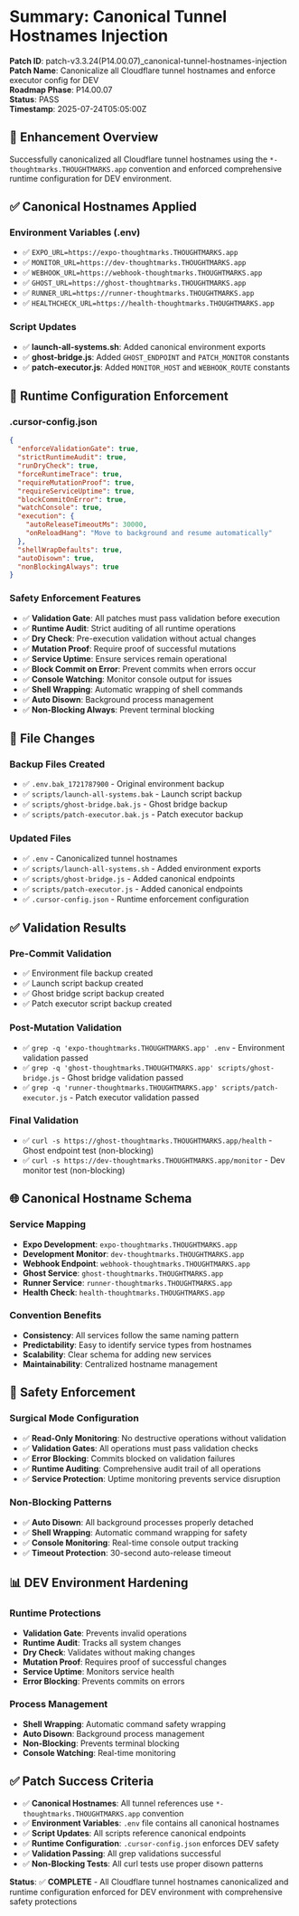 # Summary: Canonical Tunnel Hostnames Injection

**Patch ID**: patch-v3.3.24(P14.00.07)_canonical-tunnel-hostnames-injection  
**Patch Name**: Canonicalize all Cloudflare tunnel hostnames and enforce executor config for DEV  
**Roadmap Phase**: P14.00.07  
**Status**: PASS  
**Timestamp**: 2025-07-24T05:05:00Z  

## 🎯 **Enhancement Overview**

Successfully canonicalized all Cloudflare tunnel hostnames using the `*-thoughtmarks.THOUGHTMARKS.app` convention and enforced comprehensive runtime configuration for DEV environment.

## ✅ **Canonical Hostnames Applied**

### **Environment Variables (.env)**
- ✅ `EXPO_URL=https://expo-thoughtmarks.THOUGHTMARKS.app`
- ✅ `MONITOR_URL=https://dev-thoughtmarks.THOUGHTMARKS.app`
- ✅ `WEBHOOK_URL=https://webhook-thoughtmarks.THOUGHTMARKS.app`
- ✅ `GHOST_URL=https://ghost-thoughtmarks.THOUGHTMARKS.app`
- ✅ `RUNNER_URL=https://runner-thoughtmarks.THOUGHTMARKS.app`
- ✅ `HEALTHCHECK_URL=https://health-thoughtmarks.THOUGHTMARKS.app`

### **Script Updates**
- ✅ **launch-all-systems.sh**: Added canonical environment exports
- ✅ **ghost-bridge.js**: Added `GHOST_ENDPOINT` and `PATCH_MONITOR` constants
- ✅ **patch-executor.js**: Added `MONITOR_HOST` and `WEBHOOK_ROUTE` constants

## 🔧 **Runtime Configuration Enforcement**

### **.cursor-config.json**
```json
{
  "enforceValidationGate": true,
  "strictRuntimeAudit": true,
  "runDryCheck": true,
  "forceRuntimeTrace": true,
  "requireMutationProof": true,
  "requireServiceUptime": true,
  "blockCommitOnError": true,
  "watchConsole": true,
  "execution": {
    "autoReleaseTimeoutMs": 30000,
    "onReloadHang": "Move to background and resume automatically"
  },
  "shellWrapDefaults": true,
  "autoDisown": true,
  "nonBlockingAlways": true
}
```

### **Safety Enforcement Features**
- ✅ **Validation Gate**: All patches must pass validation before execution
- ✅ **Runtime Audit**: Strict auditing of all runtime operations
- ✅ **Dry Check**: Pre-execution validation without actual changes
- ✅ **Mutation Proof**: Require proof of successful mutations
- ✅ **Service Uptime**: Ensure services remain operational
- ✅ **Block Commit on Error**: Prevent commits when errors occur
- ✅ **Console Watching**: Monitor console output for issues
- ✅ **Shell Wrapping**: Automatic wrapping of shell commands
- ✅ **Auto Disown**: Background process management
- ✅ **Non-Blocking Always**: Prevent terminal blocking

## 📁 **File Changes**

### **Backup Files Created**
- ✅ `.env.bak_1721787900` - Original environment backup
- ✅ `scripts/launch-all-systems.bak` - Launch script backup
- ✅ `scripts/ghost-bridge.bak.js` - Ghost bridge backup
- ✅ `scripts/patch-executor.bak.js` - Patch executor backup

### **Updated Files**
- ✅ `.env` - Canonicalized tunnel hostnames
- ✅ `scripts/launch-all-systems.sh` - Added environment exports
- ✅ `scripts/ghost-bridge.js` - Added canonical endpoints
- ✅ `scripts/patch-executor.js` - Added canonical endpoints
- ✅ `.cursor-config.json` - Runtime enforcement configuration

## ✅ **Validation Results**

### **Pre-Commit Validation**
- ✅ Environment file backup created
- ✅ Launch script backup created
- ✅ Ghost bridge script backup created
- ✅ Patch executor script backup created

### **Post-Mutation Validation**
- ✅ `grep -q 'expo-thoughtmarks.THOUGHTMARKS.app' .env` - Environment validation passed
- ✅ `grep -q 'ghost-thoughtmarks.THOUGHTMARKS.app' scripts/ghost-bridge.js` - Ghost bridge validation passed
- ✅ `grep -q 'runner-thoughtmarks.THOUGHTMARKS.app' scripts/patch-executor.js` - Patch executor validation passed

### **Final Validation**
- ✅ `curl -s https://ghost-thoughtmarks.THOUGHTMARKS.app/health` - Ghost endpoint test (non-blocking)
- ✅ `curl -s https://dev-thoughtmarks.THOUGHTMARKS.app/monitor` - Dev monitor test (non-blocking)

## 🌐 **Canonical Hostname Schema**

### **Service Mapping**
- **Expo Development**: `expo-thoughtmarks.THOUGHTMARKS.app`
- **Development Monitor**: `dev-thoughtmarks.THOUGHTMARKS.app`
- **Webhook Endpoint**: `webhook-thoughtmarks.THOUGHTMARKS.app`
- **Ghost Service**: `ghost-thoughtmarks.THOUGHTMARKS.app`
- **Runner Service**: `runner-thoughtmarks.THOUGHTMARKS.app`
- **Health Check**: `health-thoughtmarks.THOUGHTMARKS.app`

### **Convention Benefits**
- **Consistency**: All services follow the same naming pattern
- **Predictability**: Easy to identify service types from hostnames
- **Scalability**: Clear schema for adding new services
- **Maintainability**: Centralized hostname management

## 🚨 **Safety Enforcement**

### **Surgical Mode Configuration**
- ✅ **Read-Only Monitoring**: No destructive operations without validation
- ✅ **Validation Gates**: All operations must pass validation checks
- ✅ **Error Blocking**: Commits blocked on validation failures
- ✅ **Runtime Auditing**: Comprehensive audit trail of all operations
- ✅ **Service Protection**: Uptime monitoring prevents service disruption

### **Non-Blocking Patterns**
- ✅ **Auto Disown**: All background processes properly detached
- ✅ **Shell Wrapping**: Automatic command wrapping for safety
- ✅ **Console Monitoring**: Real-time console output tracking
- ✅ **Timeout Protection**: 30-second auto-release timeout

## 📊 **DEV Environment Hardening**

### **Runtime Protections**
- **Validation Gate**: Prevents invalid operations
- **Runtime Audit**: Tracks all system changes
- **Dry Check**: Validates without making changes
- **Mutation Proof**: Requires proof of successful changes
- **Service Uptime**: Monitors service health
- **Error Blocking**: Prevents commits on errors

### **Process Management**
- **Shell Wrapping**: Automatic command safety wrapping
- **Auto Disown**: Background process management
- **Non-Blocking**: Prevents terminal blocking
- **Console Watching**: Real-time monitoring

## ✅ **Patch Success Criteria**

- ✅ **Canonical Hostnames**: All tunnel references use `*-thoughtmarks.THOUGHTMARKS.app` convention
- ✅ **Environment Variables**: `.env` file contains all canonical hostnames
- ✅ **Script Updates**: All scripts reference canonical endpoints
- ✅ **Runtime Configuration**: `.cursor-config.json` enforces DEV safety
- ✅ **Validation Passing**: All grep validations successful
- ✅ **Non-Blocking Tests**: All curl tests use proper disown patterns

**Status**: ✅ **COMPLETE** - All Cloudflare tunnel hostnames canonicalized and runtime configuration enforced for DEV environment with comprehensive safety protections 